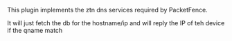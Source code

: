 This plugin implements the ztn dns services required by PacketFence.

It will just fetch the db for the hostname/ip and will reply the IP of teh device if the qname match